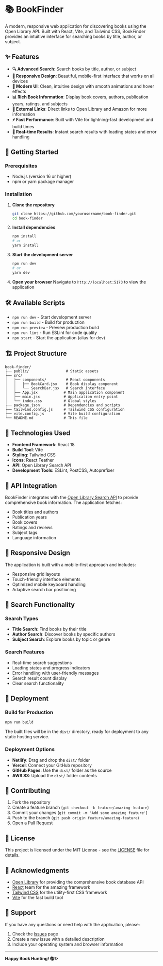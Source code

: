 # 📚 BookFinder

A modern, responsive web application for discovering books using the Open Library API. Built with React, Vite, and Tailwind CSS, BookFinder provides an intuitive interface for searching books by title, author, or subject.

## ✨ Features

- **🔍 Advanced Search**: Search books by title, author, or subject
- **📱 Responsive Design**: Beautiful, mobile-first interface that works on all devices
- **🎨 Modern UI**: Clean, intuitive design with smooth animations and hover effects
- **📊 Rich Book Information**: Display book covers, authors, publication years, ratings, and subjects
- **🔗 External Links**: Direct links to Open Library and Amazon for more information
- **⚡ Fast Performance**: Built with Vite for lightning-fast development and build times
- **🎯 Real-time Results**: Instant search results with loading states and error handling

## 🚀 Getting Started

### Prerequisites

- Node.js (version 16 or higher)
- npm or yarn package manager

### Installation

1. **Clone the repository**
   ```bash
   git clone https://github.com/yourusername/book-finder.git
   cd book-finder
   ```

2. **Install dependencies**
   ```bash
   npm install
   # or
   yarn install
   ```

3. **Start the development server**
   ```bash
   npm run dev
   # or
   yarn dev
   ```

4. **Open your browser**
   Navigate to `http://localhost:5173` to view the application

## 🛠️ Available Scripts

- `npm run dev` - Start development server
- `npm run build` - Build for production
- `npm run preview` - Preview production build
- `npm run lint` - Run ESLint for code quality
- `npm start` - Start the application (alias for dev)

## 🏗️ Project Structure

```
book-finder/
├── public/                 # Static assets
├── src/
│   ├── components/         # React components
│   │   ├── BookCard.jsx    # Book display component
│   │   └── SearchBar.jsx   # Search interface
│   ├── App.jsx            # Main application component
│   ├── main.jsx           # Application entry point
│   └── index.css          # Global styles
├── package.json           # Dependencies and scripts
├── tailwind.config.js     # Tailwind CSS configuration
├── vite.config.js         # Vite build configuration
└── README.md              # This file
```

## 🎨 Technologies Used

- **Frontend Framework**: React 18
- **Build Tool**: Vite
- **Styling**: Tailwind CSS
- **Icons**: React Feather
- **API**: Open Library Search API
- **Development Tools**: ESLint, PostCSS, Autoprefixer

## 🔌 API Integration

BookFinder integrates with the [Open Library Search API](https://openlibrary.org/developers/api) to provide comprehensive book information. The application fetches:

- Book titles and authors
- Publication years
- Book covers
- Ratings and reviews
- Subject tags
- Language information

## 📱 Responsive Design

The application is built with a mobile-first approach and includes:

- Responsive grid layouts
- Touch-friendly interface elements
- Optimized mobile keyboard handling
- Adaptive search bar positioning

## 🎯 Search Functionality

### Search Types
- **Title Search**: Find books by their title
- **Author Search**: Discover books by specific authors
- **Subject Search**: Explore books by topic or genre

### Search Features
- Real-time search suggestions
- Loading states and progress indicators
- Error handling with user-friendly messages
- Search result count display
- Clear search functionality

## 🚀 Deployment

### Build for Production
```bash
npm run build
```

The built files will be in the `dist/` directory, ready for deployment to any static hosting service.

### Deployment Options
- **Netlify**: Drag and drop the `dist/` folder
- **Vercel**: Connect your GitHub repository
- **GitHub Pages**: Use the `dist/` folder as the source
- **AWS S3**: Upload the `dist/` folder contents

## 🤝 Contributing

1. Fork the repository
2. Create a feature branch (`git checkout -b feature/amazing-feature`)
3. Commit your changes (`git commit -m 'Add some amazing feature'`)
4. Push to the branch (`git push origin feature/amazing-feature`)
5. Open a Pull Request

## 📝 License

This project is licensed under the MIT License - see the [LICENSE](LICENSE) file for details.

## 🙏 Acknowledgments

- [Open Library](https://openlibrary.org/) for providing the comprehensive book database API
- [React](https://reactjs.org/) team for the amazing framework
- [Tailwind CSS](https://tailwindcss.com/) for the utility-first CSS framework
- [Vite](https://vitejs.dev/) for the fast build tool

## 📧 Support

If you have any questions or need help with the application, please:

1. Check the [Issues](https://github.com/amrutap2004/book-finder/issues) page
2. Create a new issue with a detailed description
3. Include your operating system and browser information

---

**Happy Book Hunting! 📚✨**

